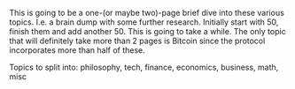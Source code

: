 This is going to be a one-(or maybe two)-page brief dive into these various topics. I.e. a brain dump with some further research.
Initially start with 50, finish them and add another 50. This is going to take a while. The only topic that will definitely take more than 2 pages is Bitcoin
 since the protocol incorporates more than half of these.

Topics to split into:
philosophy, tech, finance, economics, business, math, misc
